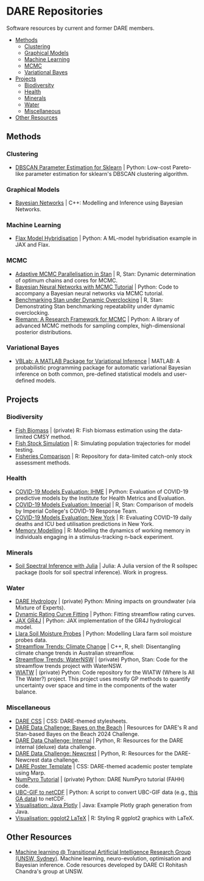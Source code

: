 
# DARE Repositories

Software resources by current and former DARE members.

- [Methods](#methods)
  - [Clustering](#clustering)
  - [Graphical Models](#graphical-models)
  - [Machine Learning](#machine-learning)
  - [MCMC](#mcmc)
  - [Variational Bayes](#variational-bayes)
- [Projects](#projects)
  - [Biodiversity](#biodiversity)
  - [Health](#health)
  - [Minerals](#minerals)  
  - [Water](#water)
  - [Miscellaneous](#miscellaneous)
- [Other Resources](#other-resources)

## Methods

### Clustering

- [DBSCAN Parameter Estimation for Sklearn](https://github.com/dare-centre/Paretonian-DBSCAN-Parameters) | Python: Low-cost Pareto-like parameter estimation for sklearn's DBSCAN clustering algorithm.

### Graphical Models

- [Bayesian Networks](https://github.com/romarcha/bayesian-networks) | C++: Modelling and Inference using Bayesian Networks.

### Machine Learning
- [Flax Model Hybridisation](https://github.com/dare-centre/flax-hybridization) | Python: A ML-model hybridisation example in JAX and Flax.

### MCMC

- [Adaptive MCMC Parallelisation in Stan](https://github.com/dare-centre/Stan-Adaptive-Parallelisation) | R, Stan: Dynamic determination of optimum chains and cores for MCMC.
- [Bayesian Neural Networks with MCMC Tutorial](https://github.com/sydney-machine-learning/Bayesianneuralnetworks-MCMC-tutorial) | Python: Code to accompany a Bayesian neural networks via MCMC tutorial.
- [Benchmarking Stan under Dynamic Overclocking](https://github.com/dare-centre/Stan-Overclocking-Benchmarker) | R, Stan: Demonstrating Stan benchmarking repeatability under dynamic overclocking.
- [Riemann: A Research Framework for MCMC](https://github.com/rscalzo/riemann) | Python: A library of advanced MCMC methods for sampling complex, high-dimensional posterior distributions.

### Variational Bayes

- [VBLab: A MATLAB Package for Variational Inference](https://vbayeslab.github.io/VBLabDocs/) | MATLAB: A probabilistic programming package for automatic variational Bayesian inference on both common, pre-defined statistical models and user-defined models.

## Projects

### Biodiversity

- [Fish Biomass](https://github.com/dare-centre/cmsy) | (private) R: Fish biomass estimation using the data-limited CMSY method.
- [Fish Stock Simulation](https://github.com/dare-centre/stocksims) | R: Simulating population trajectories for model testing.
- [Fisheries Comparison](https://github.com/dare-centre/fishery-comparison) | R: Repository for data-limited catch-only stock assessment methods.

### Health

- [COVID-19 Models Evaluation: IHME](https://github.com/dare-centre/covid-19-learning-as-we-go) | Python: Evaluation of COVID-19 predictive models by the Institute for Health Metrics and Evaluation.
- [COVID-19 Models Evaluation: Imperial](https://github.com/dare-centre/imperial-covid19-model) | R, Stan: Comparison of models by Imperial College's COVID-19 Response Team.
- [COVID-19 Models Evaluation: New York](https://github.com/dare-centre/covid-19-ny-deaths-and-icu) | R: Evaluating COVID-19 daily deaths and ICU bed utilisation predictions in New York.
- [Memory Modelling](https://github.com/dare-centre/cogflex) | R: Modelling the dynamics of working memory in individuals engaging in a stimulus-tracking n-back experiment.

### Minerals

- [Soil Spectral Inference with Julia](https://github.com/dare-centre/Julia-Soilspec) | Julia: A Julia version of the R soilspec package (tools for soil spectral inference). Work in progress.

### Water

- [DARE Hydrology](https://github.com/dare-centre/dare-hydrology) | (private) Python: Mining impacts on groundwater (via Mixture of Experts).
- [Dynamic Rating Curve Fitting](https://github.com/dare-centre/dare-rating-curve) | Python: Fitting streamflow rating curves.
- [JAX GR4J](https://github.com/dare-centre/hydro-jax) | Python: JAX implementation of the GR4J hydrological model.
- [Llara Soil Moisture Probes](https://github.com/dare-centre/llara-soil-moisture) | Python: Modelling Llara farm soil moisture probes data.
- [Streamflow Trends: Climate Change](https://github.com/dare-centre/VirtExp) | C++, R, shell: Disentangling climate change trends in Australian streamflow.
- [Streamflow Trends: WaterNSW](https://github.com/dare-centre/streamflow-trends) | (private) Python, Stan: Code for the streamflow trends project with WaterNSW.
- [WIATW](https://github.com/dare-centre/dare-wiatw) | (private) Python: Code repository for the WIATW (Where Is All The Water?) project. This project uses mostly GP methods to quantify uncertainty over space and time in the components of the water balance.

### Miscellaneous

- [DARE CSS](https://github.com/dare-centre/dare-templates) | CSS: DARE-themed stylesheets.
- [DARE Data Challenge: Bayes on the Beach](https://github.com/dare-centre/BOTB-2024-data-challenge) | Resources for DARE's R and Stan-based Bayes on the Beach 2024 Challenge.
- [DARE Data Challenge: Internal](https://github.com/dare-centre/DDC-I) | Python, R: Resources for the DARE internal (deluxe) data challenge.
- [DARE Data Challenge: Newcrest](https://github.com/dare-centre/newcrest-data-challenge) | Python, R: Resources for the DARE-Newcrest data challenge.
- [DARE Poster Template](https://github.com/dare-centre/dare-marp-poster-template) | CSS: DARE-themed academic poster template using Marp.
- [NumPyro Tutorial](https://github.com/dare-centre/fahh-numpyro) | (private) Python: DARE NumPyro tutorial (FAHH) code.
- [UBC-GIF to netCDF](https://github.com/simmonsja/ubcgif_to_netcdf) | Python: A script to convert UBC-GIF data (e.g., [this GA data](https://ecat.ga.gov.au/geonetwork/srv/eng/catalog.search#/metadata/145901)) to netCDF.
- [Visualisation: Java Plotly](https://github.com/dare-centre/Bulirsch-Stoer-Instability) | Java: Example Plotly graph generation from Java.
- [Visualisation: ggplot2 LaTeX](https://github.com/dare-centre/LaTeX-Styling-ggplot2) | R: Styling R ggplot2 graphics with LaTeX.

## Other Resources

- [Machine learning @ Transitional Artificial Intelligence Research Group (UNSW, Sydney)](https://github.com/sydney-machine-learning). Machine learning, neuro-evolution, optimisation and Bayesian inference. Code resources developed by DARE CI Rohitash Chandra's group at UNSW.
